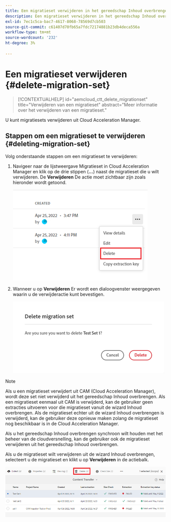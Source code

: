 ```yaml
---
title: Een migratieset verwijderen in het gereedschap Inhoud overbrengen
description: Een migratieset verwijderen in het gereedschap Inhoud overbrengen
exl-id: 7ec1c5ca-bac7-4617-8068-78569d7cb503
source-git-commit: c61407d70fb65a7fdc72174881b23db4deca556a
workflow-type: tm+mt
source-wordcount: '232'
ht-degree: 3%

---
```


# Een migratieset verwijderen {#delete-migration-set}

>[!CONTEXTUALHELP]
>id="aemcloud_ctt_delete_migrationset"
>title="Verwijderen van een migratieset"
>abstract="Meer informatie over het verwijderen van een migratieset."

U kunt migratiesets verwijderen uit Cloud Acceleration Manager.

## Stappen om een migratieset te verwijderen {#deleting-migration-set}

Volg onderstaande stappen om een migratieset te verwijderen:

1. Navigeer naar de lijstweergave Migratieset in Cloud Acceleration Manager en klik op de drie stippen (**...**) naast de migratieset die u wilt verwijderen. De **Verwijderen** De actie moet zichtbaar zijn zoals hieronder wordt getoond.

   ![afbeelding](/help/journey-migration/content-transfer-tool/assets-ctt/migration-delete1.png)

1. Wanneer u op **Verwijderen** Er wordt een dialoogvenster weergegeven waarin u de verwijderactie kunt bevestigen.

   ![afbeelding](/help/journey-migration/content-transfer-tool/assets-ctt/migration-delete2.png)

>[!NOTE]
>
>Als u een migratieset verwijdert uit CAM (Cloud Acceleration Manager), wordt deze set niet verwijderd uit het gereedschap Inhoud overbrengen. Als een migratieset eenmaal uit CAM is verwijderd, kan de gebruiker geen extracties uitvoeren voor die migratieset vanuit de wizard Inhoud overbrengen. Als de migratieset echter uit de wizard Inhoud overbrengen is verwijderd, kan de gebruiker deze opnieuw maken zolang de migratieset nog beschikbaar is in de Cloud Acceleration Manager.
>
>Als u het gereedschap Inhoud overbrengen synchroon wilt houden met het beheer van de cloudversnelling, kan de gebruiker ook de migratieset verwijderen uit het gereedschap Inhoud overbrengen.

Als u de migratieset wilt verwijderen uit de wizard Inhoud overbrengen, selecteert u de migratieset en klikt u op **Verwijderen** in de actiebalk.

![afbeelding](/help/journey-migration/content-transfer-tool/assets-ctt/cttcam27.png)
